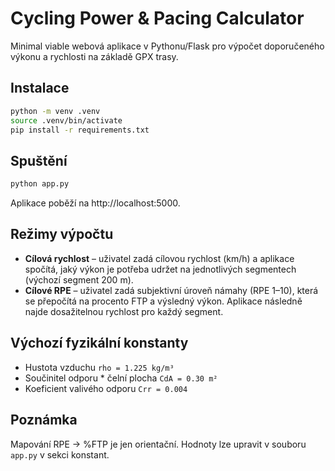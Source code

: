 # Cycling Power & Pacing Calculator

Minimal viable webová aplikace v Pythonu/Flask pro výpočet doporučeného výkonu a rychlosti na základě GPX trasy.

## Instalace
```bash
python -m venv .venv
source .venv/bin/activate
pip install -r requirements.txt
```

## Spuštění
```bash
python app.py
```
Aplikace poběží na http://localhost:5000.

## Režimy výpočtu
- **Cílová rychlost** – uživatel zadá cílovou rychlost (km/h) a aplikace spočítá, jaký výkon je potřeba udržet na jednotlivých segmentech (výchozí segment 200 m).
- **Cílové RPE** – uživatel zadá subjektivní úroveň námahy (RPE 1–10), která se přepočítá na procento FTP a výsledný výkon. Aplikace následně najde dosažitelnou rychlost pro každý segment.

## Výchozí fyzikální konstanty
- Hustota vzduchu `rho = 1.225 kg/m³`
- Součinitel odporu * čelní plocha `CdA = 0.30 m²`
- Koeficient valivého odporu `Crr = 0.004`

## Poznámka
Mapování RPE → %FTP je jen orientační. Hodnoty lze upravit v souboru `app.py` v sekci konstant.
